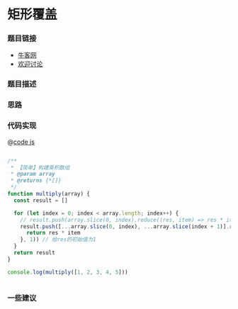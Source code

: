 # 矩形覆盖




### 题目链接

- [牛客网]()
- [欢迎讨论]()

### 题目描述


### 思路

### 代码实现

@[code js](@code/algorithm/剑指/动态规划/multiply.js)

```js

/**
 * 【简单】构建乘积数组
 * @param array
 * @returns {*[]}
 */
function multiply(array) {
  const result = []

  for (let index = 0; index < array.length; index++) {
    // result.push(array.slice(0, index).reduce((res, item) => res * item, 1) * array.slice(index + 1).reduce((res, item) => res * item, 1))
    result.push([...array.slice(0, index), ...array.slice(index + 1)].reduce((res, item) => {
      return res * item
    }, 1)) // 给res的初始值为1
  }
  return result
}

console.log(multiply([1, 2, 3, 4, 5]))



```


### 一些建议